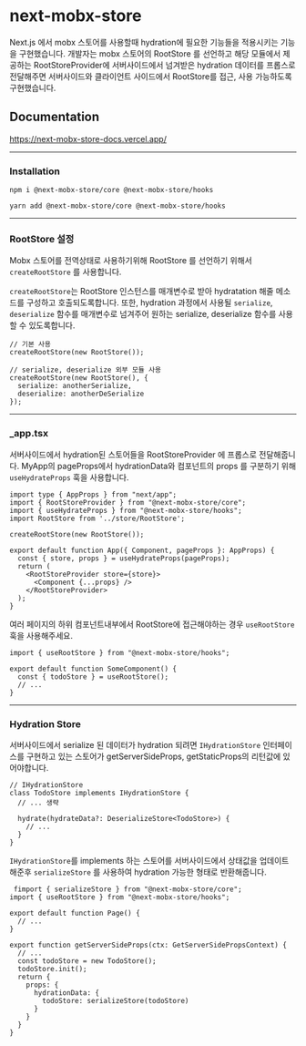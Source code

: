 # next-mobx-store

Next.js 에서 mobx 스토어를 사용할때 hydration에 필요한 기능들을 적용시키는 기능을 구현했습니다. 개발자는 mobx 스토어의 RootStore 를 선언하고 해당 모듈에서 제공하는 RootStoreProvider에 서버사이드에서 넘겨받은 hydration 데이터를 프롭스로 전달해주면 서버사이드와 클라이언트 사이드에서 RootStore를 접근, 사용 가능하도록 구현했습니다. 

## Documentation

https://next-mobx-store-docs.vercel.app/

<hr style="height:1px"/>

### Installation

```shell
npm i @next-mobx-store/core @next-mobx-store/hooks
```
```shell
yarn add @next-mobx-store/core @next-mobx-store/hooks
```

<hr style="height:1px"/>
 

### RootStore 설정

Mobx 스토어를 전역상태로 사용하기위해 RootStore 를 선언하기 위해서 `createRootStore` 를 사용합니다.

`createRootStore`는 RootStore 인스턴스를 매개변수로 받아 hydratation 해줄 메소드를 구성하고 호출되도록합니다. 또한, hydration 과정에서 사용될 `serialize`, `deserialize` 함수를 매개변수로 넘겨주어 원하는 serialize, deserialize 함수를 사용할 수 있도록합니다. 

```tsx
// 기본 사용
createRootStore(new RootStore());

// serialize, deserialize 외부 모듈 사용
createRootStore(new RootStore(), {
  serialize: anotherSerialize,
  deserialize: anotherDeSerialize
});
```

<hr style="height:1px"/>

### _app.tsx

서버사이드에서 hydration된 스토어들을 RootStoreProvider 에 프롭스로 전달해줍니다.  MyApp의 pageProps에서 hydrationData와 컴포넌트의 props 를 구분하기 위해 `useHydrateProps` 훅을 사용합니다.

```tsx
import type { AppProps } from "next/app";
import { RootStoreProvider } from "@next-mobx-store/core";
import { useHydrateProps } from "@next-mobx-store/hooks";
import RootStore from '../store/RootStore';

createRootStore(new RootStore());

export default function App({ Component, pageProps }: AppProps) {
  const { store, props } = useHydrateProps(pageProps);
  return (
    <RootStoreProvider store={store}>
      <Component {...props} />
    </RootStoreProvider>
  );
}
```

여러 페이지의 하위 컴포넌트내부에서 RootStore에 접근해야하는 경우 `useRootStore` 훅을 사용해주세요.

```tsx
import { useRootStore } from "@next-mobx-store/hooks";

export default function SomeComponent() {
  const { todoStore } = useRootStore();
  // ...
}
```

<hr style="height:1px"/>



### Hydration Store

서버사이드에서 serialize 된 데이터가 hydration 되려면  `IHydrationStore` 인터페이스를 구현하고 있는 스토어가 getServerSideProps, getStaticProps의 리턴값에 있어야합니다.

```tsx
// IHydrationStore
class TodoStore implements IHydrationStore {
  // ... 생략

  hydrate(hydrateData?: DeserializeStore<TodoStore>) {
    // ...
  }
}
```


`IHydrationStore`를 implements 하는 스토어를 서버사이드에서 상태값을 업데이트 해준후 `serializeStore` 를 사용하여 hydration 가능한 형태로 반환해줍니다.

```tsx
 fimport { serializeStore } from "@next-mobx-store/core";
import { useRootStore } from "@next-mobx-store/hooks";

export default function Page() {
  // ...
}

export function getServerSideProps(ctx: GetServerSidePropsContext) {
  // ...
  const todoStore = new TodoStore();
  todoStore.init();
  return {
    props: {
      hydrationData: {
        todoStore: serializeStore(todoStore)
      }
    }
  }
}
```
